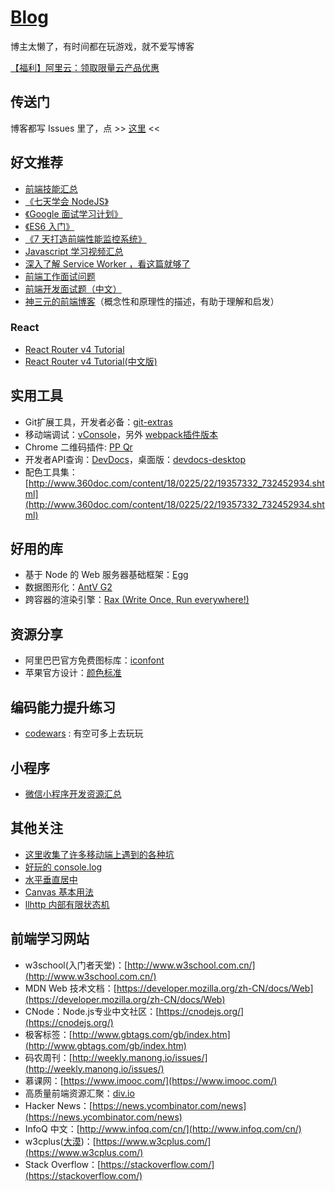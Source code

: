 # [Blog](https://github.com/diamont1001/blog/issues)

博主太懒了，有时间都在玩游戏，就不爱写博客

[【福利】阿里云：领取限量云产品优惠](https://promotion.aliyun.com/ntms/yunparter/invite.html?userCode=hotrg136)

## 传送门

博客都写 Issues 里了，点 >> [这里](https://github.com/diamont1001/blog/issues) <<

## 好文推荐

- [前端技能汇总](https://github.com/JacksonTian/fks) 
- [《七天学会 NodeJS》](http://nqdeng.github.io/7-days-nodejs/?spm=0.0.0.0.VR6sDD)
- [《Google 面试学习计划》](https://github.com/jwasham/coding-interview-university)
- [《ES6 入门》](https://github.com/ruanyf/es6tutorial)
- [《7 天打造前端性能监控系统》](http://fex.baidu.com/blog/2014/05/build-performance-monitor-in-7-days/)
- [Javascript 学习视频汇总](https://github.com/AllThingsSmitty/must-watch-javascript)
- [深入了解 Service Worker ，看这篇就够了](https://zhuanlan.zhihu.com/p/27264234)
- [前端工作面试问题](https://github.com/h5bp/Front-end-Developer-Interview-Questions) 
- [前端开发面试题（中文）](https://github.com/markyun/My-blog/tree/master/Front-end-Developer-Questions/Question) 
- [神三元的前端博客](http://47.98.159.95/my_blog/nav/)（概念性和原理性的描述，有助于理解和启发）

### React

- [React Router v4 Tutorial](https://medium.com/@pshrmn/a-simple-react-router-v4-tutorial-7f23ff27adf)
- [React Router v4 Tutorial(中文版)](https://segmentfault.com/a/1190000010174260)


## 实用工具

- Git扩展工具，开发者必备：[git-extras](https://github.com/tj/git-extras)
- 移动端调试：[vConsole](https://github.com/WechatFE/vConsole)，另外 [webpack插件版本](https://github.com/diamont1001/vconsole-webpack-plugin)
- Chrome 二维码插件: [PP Qr](https://chrome.google.com/webstore/detail/jr-qr/efgpdlpahaaoimppgenfinecaaiebeai)
- 开发者API查询：[DevDocs](https://github.com/freeCodeCamp/devdocs/)，桌面版：[devdocs-desktop](https://github.com/egoist/devdocs-desktop)
- 配色工具集：[http://www.360doc.com/content/18/0225/22/19357332_732452934.shtml](http://www.360doc.com/content/18/0225/22/19357332_732452934.shtml)


## 好用的库

- 基于 Node 的 Web 服务器基础框架：[Egg](https://eggjs.org/zh-cn/)
- 数据图形化：[AntV G2](https://github.com/antvis/g2)
- 跨容器的渲染引擎：[Rax (Write Once, Run everywhere!)](https://alibaba.github.io/rax/)


## 资源分享

- 阿里巴巴官方免费图标库：[iconfont](https://www.iconfont.cn/)
- 苹果官方设计：[颜色标准](https://developer.apple.com/design/human-interface-guidelines/ios/visual-design/color/)


## 编码能力提升练习

- [codewars](http://www.codewars.com/dashboard) : 有空可多上去玩玩


## 小程序
- [微信小程序开发资源汇总](https://github.com/justjavac/awesome-wechat-weapp)


## 其他关注

- [这里收集了许多移动端上遇到的各种坑](https://github.com/RubyLouvre/mobileHack)
- [好玩的 console.log](https://github.com/diamont1001/funny-console)
- [水平垂直居中](https://github.com/yanhaijing/vertical-center)
- [Canvas 基本用法](https://github.com/diamont1001/blog/issues/14)
- [llhttp 内部有限状态机 ](https://indutny.github.io/jsconfeu-2019/reveal.js/images/graph.svg)


## 前端学习网站

- w3school(入门者天堂)：[http://www.w3school.com.cn/](http://www.w3school.com.cn/)
- MDN Web 技术文档：[https://developer.mozilla.org/zh-CN/docs/Web](https://developer.mozilla.org/zh-CN/docs/Web)
- CNode：Node.js专业中文社区：[https://cnodejs.org/](https://cnodejs.org/)
- 极客标签：[http://www.gbtags.com/gb/index.htm](http://www.gbtags.com/gb/index.htm)
- 码农周刊：[http://weekly.manong.io/issues/](http://weekly.manong.io/issues/)
- 慕课网：[https://www.imooc.com/](https://www.imooc.com/)
- 高质量前端资源汇聚：[div.io](http://div.io/#/welcome)
- Hacker News：[https://news.ycombinator.com/news](https://news.ycombinator.com/news)
- InfoQ 中文：[http://www.infoq.com/cn/](http://www.infoq.com/cn/)
- w3cplus([大漠](https://github.com/airen))：[https://www.w3cplus.com/](https://www.w3cplus.com/)
- Stack Overflow：[https://stackoverflow.com/](https://stackoverflow.com/)
